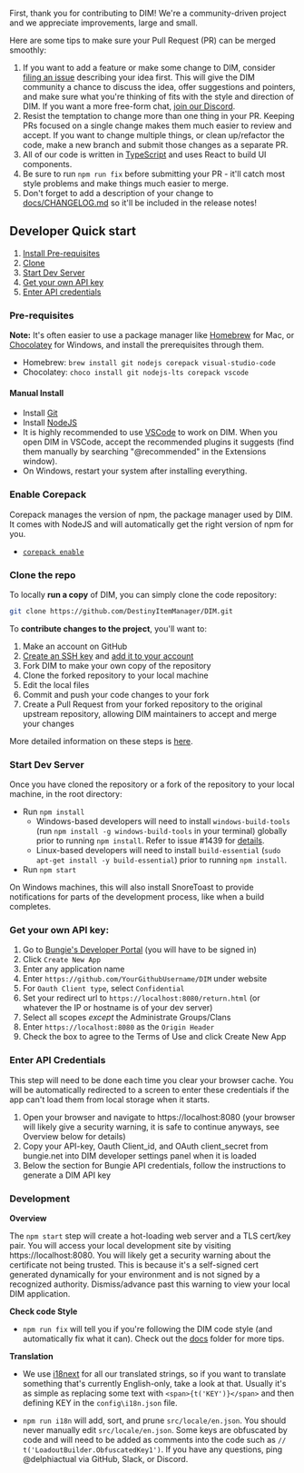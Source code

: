 First, thank you for contributing to DIM! We're a community-driven project and we appreciate improvements, large and small.

Here are some tips to make sure your Pull Request (PR) can be merged smoothly:

1. If you want to add a feature or make some change to DIM, consider [filing an issue](https://github.com/DestinyItemManager/DIM/issues/new) describing your idea first. This will give the DIM community a chance to discuss the idea, offer suggestions and pointers, and make sure what you're thinking of fits with the style and direction of DIM. If you want a more free-form chat, [join our Discord](https://discordapp.com/invite/UK2GWC7).
1. Resist the temptation to change more than one thing in your PR. Keeping PRs focused on a single change makes them much easier to review and accept. If you want to change multiple things, or clean up/refactor the code, make a new branch and submit those changes as a separate PR.
1. All of our code is written in [TypeScript](https://typescriptlang.org) and uses React to build UI components.
1. Be sure to run `npm run fix` before submitting your PR - it'll catch most style problems and make things much easier to merge.
1. Don't forget to add a description of your change to [docs/CHANGELOG.md](CHANGELOG.md) so it'll be included in the release notes!

## Developer Quick start

1. [Install Pre-requisites](#pre-requisites)
1. [Clone](#clone-the-repo)
1. [Start Dev Server](#start-dev-server)
1. [Get your own API key](#get-your-own-api-key)
1. [Enter API credentials](#enter-api-credentials)

### Pre-requisites

**Note:** It's often easier to use a package manager like [Homebrew](https://brew.sh/) for Mac, or [Chocolatey](https://docs.chocolatey.org/en-us/choco/setup) for Windows, and install the prerequisites through them.

* Homebrew: `brew install git nodejs corepack visual-studio-code`
* Chocolatey: `choco install git nodejs-lts corepack vscode`

#### Manual Install

* Install [Git](https://git-scm.com/downloads)
* Install [NodeJS](https://nodejs.org/)
* It is highly recommended to use [VSCode](https://code.visualstudio.com/) to work on DIM. When you open DIM in VSCode, accept the recommended plugins it suggests (find them manually by searching "@recommended" in the Extensions window).
* On Windows, restart your system after installing everything.

### Enable Corepack

Corepack manages the version of npm, the package manager used by DIM. It comes with NodeJS and will automatically get the right version of npm for you.

* [`corepack enable`](https://github.com/nodejs/corepack#how-to-install)

### Clone the repo

To locally **run a copy** of DIM, you can simply clone the code repository:

```sh
git clone https://github.com/DestinyItemManager/DIM.git
```

To **contribute changes to the project**, you'll want to:

1. Make an account on GitHub
1. [Create an SSH key](https://docs.github.com/en/authentication/connecting-to-github-with-ssh/generating-a-new-ssh-key-and-adding-it-to-the-ssh-agent) and [add it to your account](https://docs.github.com/en/authentication/connecting-to-github-with-ssh/adding-a-new-ssh-key-to-your-github-account)
1. Fork DIM to make your own copy of the repository
1. Clone the forked repository to your local machine
1. Edit the local files
1. Commit and push your code changes to your fork
1. Create a Pull Request from your forked repository to the original upstream repository, allowing DIM maintainers to accept and merge your changes

More detailed information on these steps is [here](https://docs.github.com/en/get-started/quickstart/contributing-to-projects).

### Start Dev Server

Once you have cloned the repository or a fork of the repository to your local machine, in the root directory:

* Run `npm install`
  * Windows-based developers will need to install `windows-build-tools` (run `npm install -g windows-build-tools` in your terminal) globally prior to running `npm install`. Refer to issue #1439 for [details](https://github.com/DestinyItemManager/DIM/issues/1439).
  * Linux-based developers will need to install `build-essential` (`sudo apt-get install -y build-essential`) prior to running `npm install`.
* Run `npm start`

On Windows machines, this will also install SnoreToast to provide notifications for parts of the development process, like when a build completes.

### Get your own API key:

1. Go to [Bungie's Developer Portal](https://www.bungie.net/en/Application) (you will have to be signed in)
1. Click `Create New App`
1. Enter any application name
1. Enter `https://github.com/YourGithubUsername/DIM` under website
1. For `Oauth Client type`, select `Confidential`
1. Set your redirect url to `https://localhost:8080/return.html` (or whatever the IP or hostname is of your dev server)
1. Select all scopes _except_ the Administrate Groups/Clans
1. Enter `https://localhost:8080` as the `Origin Header`
1. Check the box to agree to the Terms of Use and click Create New App

### Enter API Credentials

This step will need to be done each time you clear your browser cache. You will be automatically redirected to a screen to enter these credentials
if the app can't load them from local storage when it starts.

1. Open your browser and navigate to https://localhost:8080 (your browser will likely give a security warning, it is safe to continue anyways, see Overview below for details)
1. Copy your API-key, Oauth Client_id, and OAuth client_secret from bungie.net into DIM developer settings panel when it is loaded
1. Below the section for Bungie API credentials, follow the instructions to generate a DIM API key

### Development

**Overview**

The `npm start` step will create a hot-loading web server and a TLS cert/key pair. You will access your local development site by visiting https://localhost:8080.
You will likely get a security warning about the certificate not being trusted. This is because it's a self-signed cert generated dynamically for your environment
and is not signed by a recognized authority. Dismiss/advance past this warning to view your local DIM application.

**Check code Style**

* `npm run fix` will tell you if you're following the DIM code style (and automatically fix what it can).
Check out the [docs]() folder for more tips.

**Translation**

* We use [i18next](https://github.com/i18next/i18next) for all our translated strings, so if you want to translate something that's currently English-only, take a look at that. Usually it's as simple as replacing some text with `<span>{t('KEY')}</span>` and then defining KEY in the `config\i18n.json` file.

* `npm run i18n` will add, sort, and prune `src/locale/en.json`. You should never manually edit `src/locale/en.json`. Some keys are obfuscated by code and will need to be added as comments into the code such as `// t('LoadoutBuilder.ObfuscatedKey1')`. If you have any questions, ping @delphiactual via GitHub, Slack, or Discord.
